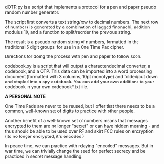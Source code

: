 dOTP.py is a script that implements a protocol for a pen and paper pseudo random number generator.

The script first converts a text string/row to decimal numbers. The next row of numbers is generated
by a combination of lagged finonachi, addition modulus 10, and a function to split/reorder the previous string.

The result is a pseudo random string of numbers, formatted in the traditional 5 digit groups, for use
in a One Time Pad cipher.

Directions for doing the process with pen and paper to follow soon.

codebook.py is a script that will output a character/decimal converter, a codebook, and a OTP. This data can be imported into a word processing document (formatted with 3 columns, 10pt monotype) and folded/cut down and stapled into a spy codebook. You can add your own additions to your codebook in your own codebook*.txt file.

**A PERSONAL NOTE**

One Time Pads are never to be reused, but I offer that there needs to be a common, well-known set of digits to practice with other people. 

Another benefit of a well-known set of numbers means that messages encrypted to them are no longer "secret" or can have hidden meaning - and thus should be able to be used over RF and skirt FCC rules on encryption (its no longer encrypted, it's encoded!)

In peace time, we can practice with relaying "encoded" messages. But in war time, we can trivially change the seed for perfect secrecy and be practiced in secret message handling.
